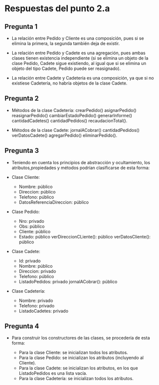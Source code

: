 # Respuestas del punto 2.a

## Pregunta 1

- La relación entre Pedido y Cliente es una composición, pues si se elimina la primera, la segunda también deja de existir.

- La relación entre Pedido y Cadete es una agregación, pues ambas clases tienen existencia independiente (si se elimina un objeto de la clase Pedido, Cadete sigue existiendo, al igual que si se elimina un objeto del tipo Cadete, Pedido puede ser reasignado).

- La relación entre Cadete y Cadetería es una composición, ya que si no existiese Cadetería, no habría objetos de la clase Cadete.

## Pregunta 2

- Métodos de la clase Cadetería: 
    crearPedido()
    asignarPedido() 
    reasignarPedido()
    cambiarEstadoPedido()
    generarInforme()
    cantidadCadetes()
    cantidadPedidos()
    recaudacionTotal().

- Métodos de la clase Cadete: 
    jornalACobrar()
    cantidadPedidos()
    verDatosCadete()
    agregarPedido()
    eliminarPedido().


## Pregunta 3

- Teniendo en cuenta los principios de abstracción y ocultamiento, los atributos,propiedades y métodos podrían clasificarse de esta forma:

- Clase Cliente:

    - Nombre: público
    - Direccion: público
    - Telefono: público
    - DatosReferenciaDireccion: público

- Clase Pedido:

    - Nro: privado
    - Obs: público
    - Cliente: público
    - Estado: público
    verDireccionCLiente(): público
    verDatosCliente(): público

- Clase Cadete:

    - Id: privado
    - Nombre: público
    - Direccion: privado
    - Telefono: público
    - ListadoPedidos: privado
    jornalACobrar(): público

- Clase Cadetería:

    - Nombre: privado
    - Telefono: privado
    - ListadoCadetes: privado

## Pregunta 4

- Para construir los constructores de las clases, se procedería de esta forma:

    - Para la clase Cliente: se inicializan todos los atributos.
    - Para la clase Pedido: se inicializan los atributos (incluyendo al Cliente).
    - Para la clase Cadete: se inicializan los atributos, en los que ListadoPedidos es una lista vacía.
    - Para la clase Cadetería: se inicializan todos los atributos.
